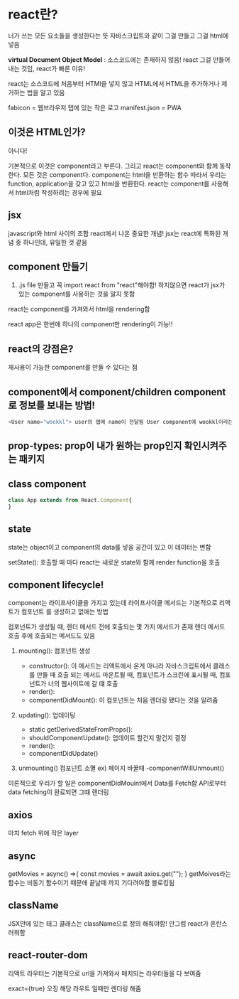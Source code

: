 # react란?

너가 쓰는 모든 요소들을 생성한다는 뜻
자바스크립트와 같이 그걸 만들고 그걸 html에 넣음

**virtual Document Object Model** : 소스코드에는 존재하지 않음! react 그걸 만들어내는 것임, react가 빠른 이유!

react는 소스코드에 처음부터 HTMl을 넣지 않고 HTML에서 HTML을 추가하거나 제거하는 법을 알고 있음

fabicon = 웹브라우저 탭에 있는 작은 로고
manifest.json = PWA

## <App/> 이것은 HTML인가?

아니다!

기본적으로 이것은 component라고 부른다. 그리고 react는 component와 함께 동작한다. 모든 것은 component다.
component는 html을 반환하는 함수 따라서 우리는 function, application을 갖고 있고 html을 반환한다.
react는 component를 사용해서 html처럼 작성하려는 경우에 필요

## jsx

javascript와 html 사이의 조합
react에서 나온 중요한 개념!
jsx는 react에 특화된 개념 중 하나인데, 유일한 것 같음

## component 만들기

1. .js file 만들고 꼭 import react from "react"해야함!
   하지않으면 react가 jsx가 있는 component를 사용하는 것을 알지 못함

react는 component를 가져와서 html을 rendering함

react app은 한번에 하나의 component만 rendering이 가능!!

## react의 강점은?

재사용이 가능한 component를 만들 수 있다는 점

## component에서 component/children component로 정보를 보내는 방법!

```javascript
<User name="wookkl"> user의 앱에 name이 전달됨 User component에 wookkl이라는 value 로 prop name을 전달
```

## prop-types: prop이 내가 원하는 prop인지 확인시켜주는 패키지

## class component

```javascript
class App extends from React.Component{
}
```

## state

state는 object이고 component의 data를 넣을 공간이 있고 이 데이터는 변함

setState(): 호출할 때 마다 react는 새로운 state와 함께 render function을 호출

## component lifecycle!

component는 라이프사이클을 가지고 있는데 라이프사이클 메서드는 기본적으로 리액트가 컴포넌트 를 생성하고 없애는 방법

컴포넌트가 생성될 때, 렌더 메서드 전에 호출되는 몇 가지 메서드가 존재
렌더 메서드 호출 후에 호출되는 메서드도 있음

1. mounting(): 컴포넌트 생성
   - constructor(): 이 메서드는 리액트에서 온게 아니라 자바스크립트에서 클래스를 만들 때 호출 되는 메서드 마운트될 때, 컴포넌트가 스크린에 표시될 때, 컴포넌트가 너의 웹사이트에 갈 떄 호출
   - render():
   - componentDidMount(): 이 컴포넌트는 처음 렌더링 됐다는 것을 알려줌
2. updating(): 업데이팅

   - static getDerivedStateFromProps():
   - shouldComponentUpdate(): 업데이트 할건지 말건지 결정
   - render():
   - componentDidUpdate()

3. unmounting() 컴포넌트 소멸 ex) 페이지 바꿀때
   -componentWillUnmount()

이론적으로 우리가 할 일은 componentDidMouint에서 Data를 Fetch함
API로부터 data fetching이 완료되면 그떄 렌더링

## axios

마치 fetch 위에 작은 layer

## async

getMovies = async() =>{
const movies = await axios.get("");
}
getMoives라는 함수는 비동기 함수이기 때문에 끝날때 까지 기다려야함 블로킹됨

## className

JSX안에 있는 태그 클래스는 className으로 정의 해줘야함!
안그럼 react가 혼란스러워함

## react-router-dom

리액트 라우터는 기본적으로 url을 가져와서 매치되는 라우터들을 다 보여줌

exact={true} 오징 해당 라우트 일때만 렌더링 해줌
